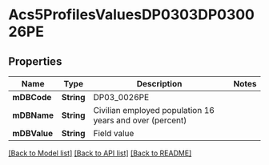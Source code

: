 # Acs5ProfilesValuesDP0303DP030026PE

## Properties
Name | Type | Description | Notes
------------ | ------------- | ------------- | -------------
**mDBCode** | **String** | DP03_0026PE | 
**mDBName** | **String** | Civilian employed population 16 years and over (percent) | 
**mDBValue** | **String** | Field value | 

[[Back to Model list]](../README.md#documentation-for-models) [[Back to API list]](../README.md#documentation-for-api-endpoints) [[Back to README]](../README.md)


